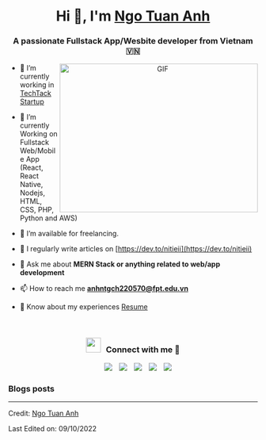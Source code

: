 <h1 align="center">Hi 👋, I'm <a href="https://nitieii.netlify.app/" target="blank">
Ngo Tuan Anh</a></h1>
<h3 align="center">A passionate Fullstack App/Wesbite developer from Vietnam &#127483;&#127475;</h3>

<a target="_blank" align="center">
  <img align="right" top="500" height="300" width="400" alt="GIF" src="https://media.giphy.com/media/SWoSkN6DxTszqIKEqv/giphy.gif">
</a>

- 🔭 I’m currently working in <a href="#" target="blank">TechTack Startup</a>

- 🌱 I’m currently Working on Fullstack Web/Mobile App (React, React Native, Nodejs, HTML, CSS, PHP, Python and AWS)

- 🤝 I’m available for freelancing.

- 📝 I regularly write articles on [https://dev.to/nitieii](https://dev.to/nitieii)

- 💬 Ask me about **MERN Stack or anything related to web/app development**

- 📫 How to reach me **anhntgch220570@fpt.edu.vn**

- 📄 Know about my experiences <a href="https://dropover.cloud/da08cb" target="blank">Resume</a>
<br/>
<h3 align="center" > <img src="https://media.giphy.com/media/iY8CRBdQXODJSCERIr/giphy.gif" width="30" height="30" style="margin-right: 10px;">Connect with me 🤝 </h3>

<p align="center">

 <div align="center"  class="icons-social" style="margin-left: 10px;">
        <a style="margin-left: 10px;"  target="_blank" href="https://www.linkedin.com/in/ngo-tuan-anh-956991135/">
			<img src="https://img.icons8.com/doodle/40/000000/linkedin--v2.png"></a>
        <a style="margin-left: 10px;" target="_blank" href="https://github.com/Nitieii">
		<img src="https://img.icons8.com/doodle/40/000000/github--v1.png"></a>
	<a style="margin-left: 10px;" target="_blank" href="https://stackoverflow.com/users/14359130/ngo-tuan-anh">
				<img src="https://img.icons8.com/external-tal-revivo-color-tal-revivo/40/000000/external-stack-overflow-is-a-question-and-answer-site-for-professional-logo-color-tal-revivo.png"></a>
	   <a style="margin-left: 10px;" target="_blank" href="https://dev.to/100rabhcsmc">
					<img src="https://img.icons8.com/external-sketchy-juicy-fish/0.6x/external-blog-online-services-sketchy-sketchy-juicy-fish.png"></a>
	<a style="margin-left: 10px;" target="_blank" href="https://www.youtube.com/channel/UCfP-3m3FzL-m2CvJB0F3GRw">
				<img src="https://img.icons8.com/doodle/1x/youtube--v2.png" ></a>
      </div>

</p>

### Blogs posts

<!-- BLOG-POST-LIST:START -->
<!-- 
- [Download Instagram profile picture using python](https://dev.to/100rabhcsmc/instagram-profile-picture-download-using-python-n2j)
- [Convert a image to sketch using python](https://dev.to/100rabhcsmc/convert-a-image-to-sketch-using-python-3ip1)
- [Upload your project/files in GitHub using commands](https://dev.to/100rabhcsmc/upload-your-project-files-in-github-using-commands-1hn8) -->
<!-- BLOG-POST-LIST:END -->

---

Credit: [Ngo Tuan Anh](https://github.com/Nitieii)

Last Edited on: 09/10/2022

